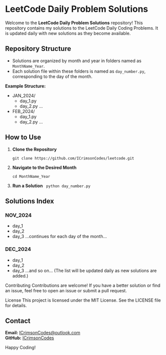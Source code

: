# LeetCode Daily Problem Solutions

Welcome to the **LeetCode Daily Problem Solutions** repository! This repository contains my solutions to the LeetCode Daily Coding Problems. It is updated daily with new solutions as they become available.

## Repository Structure

- Solutions are organized by month and year in folders named as `MonthName_Year`.
- Each solution file within these folders is named as `day_number.py`, corresponding to the day of the month.

**Example Structure:**
- JAN_2024/
    - day_1.py
    - day_2.py
...
- FEB_2024/
    - day_1.py
    - day_2.py
...

## How to Use

1. **Clone the Repository**

    ```git clone https://github.com/ICrimsonCodes/leetcode.git```
   
2. **Navigate to the Desired Month**

    ```cd MonthName_Year```

3. **Run a Solution**
    ``` python day_number.py```

## Solutions Index
### NOV_2024
- day_1
- day_2
- day_3
...continues for each day of the month...
### DEC_2024
- day_1
- day_2
- day_3
...and so on...
(The list will be updated daily as new solutions are added.)

Contributing
Contributions are welcome! If you have a better solution or find an issue, feel free to open an issue or submit a pull request.

License
This project is licensed under the MIT License. See the LICENSE file for details.

## Contact

**Email:** ICrimsonCodes@outlook.com  
**GitHub:** [ICrimsonCodes](https://github.com/ICrimsonCodes)


Happy Coding!
